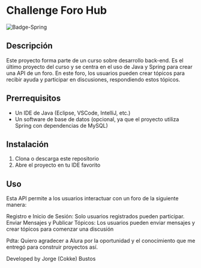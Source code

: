 # Challenge Foro Hub
![Badge-Spring](https://github.com/JorgeRandomGamer/ForoHub/assets/45271115/746510d7-d828-4c1c-9412-75f7313d30c2)

## Descripción

Este proyecto forma parte de un curso sobre desarrollo back-end. Es el último proyecto del curso y se centra en el uso de Java y Spring para crear una API de un foro. En este foro, los usuarios pueden crear tópicos para recibir ayuda y participar en discusiones, respondiendo estos tópicos.

## Prerrequisitos

- Un IDE de Java (Eclipse, VSCode, IntelliJ, etc.)
- Un software de base de datos (opcional, ya que el proyecto utiliza Spring con dependencias de MySQL)

## Instalación

1. Clona o descarga este repositorio
2. Abre el proyecto en tu IDE favorito

## Uso
Esta API permite a los usuarios interactuar con un foro de la siguiente manera:

Registro e Inicio de Sesión: Solo usuarios registrados pueden participar.
Enviar Mensajes y Publicar Tópicos: Los usuarios pueden enviar mensajes y crear tópicos para comenzar una discusión

Pdta: Quiero agradecer a Alura por la oportunidad y el conocimiento que me entregó para construir proyectos así.

Developed by Jorge (Cokke) Bustos
